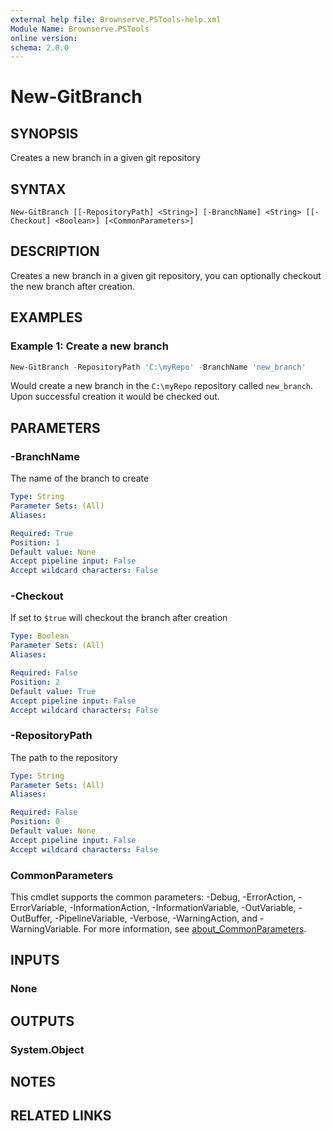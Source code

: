 ```yaml
---
external help file: Brownserve.PSTools-help.xml
Module Name: Brownserve.PSTools
online version:
schema: 2.0.0
---
```


# New-GitBranch

## SYNOPSIS
Creates a new branch in a given git repository

## SYNTAX

```
New-GitBranch [[-RepositoryPath] <String>] [-BranchName] <String> [[-Checkout] <Boolean>] [<CommonParameters>]
```

## DESCRIPTION
Creates a new branch in a given git repository, you can optionally checkout the new branch after creation.

## EXAMPLES

### Example 1: Create a new branch
```powershell
New-GitBranch -RepositoryPath 'C:\myRepo' -BranchName 'new_branch'
```

Would create a new branch in the `C:\myRepo` repository called `new_branch`.
Upon successful creation it would be checked out.

## PARAMETERS

### -BranchName
The name of the branch to create

```yaml
Type: String
Parameter Sets: (All)
Aliases:

Required: True
Position: 1
Default value: None
Accept pipeline input: False
Accept wildcard characters: False
```

### -Checkout
If set to `$true` will checkout the branch after creation

```yaml
Type: Boolean
Parameter Sets: (All)
Aliases:

Required: False
Position: 2
Default value: True
Accept pipeline input: False
Accept wildcard characters: False
```

### -RepositoryPath
The path to the repository

```yaml
Type: String
Parameter Sets: (All)
Aliases:

Required: False
Position: 0
Default value: None
Accept pipeline input: False
Accept wildcard characters: False
```

### CommonParameters
This cmdlet supports the common parameters: -Debug, -ErrorAction, -ErrorVariable, -InformationAction, -InformationVariable, -OutVariable, -OutBuffer, -PipelineVariable, -Verbose, -WarningAction, and -WarningVariable. For more information, see [about_CommonParameters](http://go.microsoft.com/fwlink/?LinkID=113216).

## INPUTS

### None
## OUTPUTS

### System.Object
## NOTES

## RELATED LINKS
